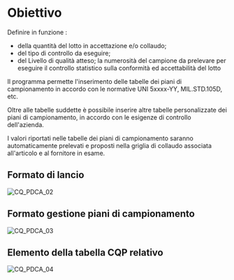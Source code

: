 # Obiettivo
Definire in funzione : 
 * della quantità del lotto in accettazione e/o collaudo;
 * del tipo di controllo da eseguire;
 * del Livello di qualità atteso; la numerosità del campione da prelevare per eseguire il controllo statistico sulla conformità ed accettabilità  del lotto

Il programma permette l'inserimento delle tabelle dei piani di campionamento in accordo con le normative UNI 5xxxx-YY, MIL.STD.105D, etc.

Oltre alle tabelle suddette è possibile inserire altre tabelle personalizzate dei piani di campionamento, in accordo con le esigenze di controllo dell'azienda.

I valori riportati nelle tabelle dei piani di campionamento saranno automaticamente prelevati e proposti nella griglia di collaudo associata all'articolo e al fornitore in esame.

## Formato di lancio
![CQ_PDCA_02](http://localhost:3000/immagini/MBDOC_OGG-P_CQAM10/CQ_PDCA_02.png)
## Formato gestione piani di campionamento
![CQ_PDCA_03](http://localhost:3000/immagini/MBDOC_OGG-P_CQAM10/CQ_PDCA_03.png)
## Elemento della tabella CQP relativo
![CQ_PDCA_04](http://localhost:3000/immagini/MBDOC_OGG-P_CQAM10/CQ_PDCA_04.png)